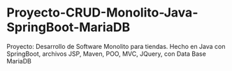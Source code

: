 # Proyecto-CRUD-Monolito-Java-SpringBoot-MariaDB
Proyecto: Desarrollo de Software Monolito para tiendas. Hecho en Java con SpringBoot, archivos JSP, Maven, POO, MVC, JQuery, con Data Base MariaDB
